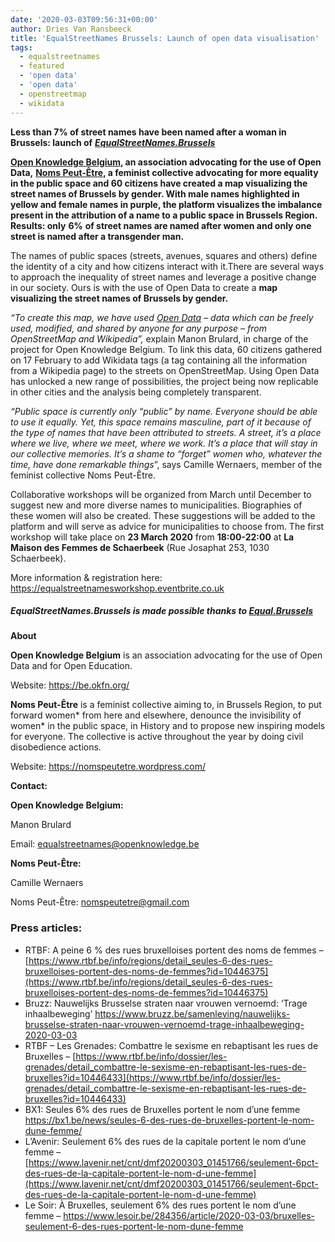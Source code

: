 ```yaml
---
date: '2020-03-03T09:56:31+00:00'
author: Dries Van Ransbeeck
title: 'EqualStreetNames Brussels: Launch of open data visualisation'
tags:
  - equalstreetnames
  - featured
  - 'open data'
  - 'open data'
  - openstreetmap
  - wikidata
---
```


**Less than 7% of street names have been named after a woman in Brussels: launch of** [**_EqualStreetNames.Brussels_**](https://equalstreetnames.brussels/)

[**Open Knowledge Belgium**](https://be.okfn.org/)**, an association advocating for the use of Open Data,** [**Noms Peut-Être**](https://nomspeutetre.wordpress.com/)**, a feminist collective advocating for more equality in the public space and 60 citizens have created a map visualizing the street names of Brussels by gender. With male names highlighted in yellow and female names in purple, the platform visualizes the imbalance present in the attribution of a name to a public space in Brussels Region. Results: only** **6%** **of street names are named after women and only one street is named after a transgender man.**

The names of public spaces (streets, avenues, squares and others) define the identity of a city and how citizens interact with it.There are several ways to approach the inequality of street names and leverage a positive change in our society. Ours is with the use of Open Data to create a **map visualizing the street names of Brussels by gender.**

_“To create this map, we have used_ [_Open Data_](https://en.wikipedia.org/wiki/Open_data) _– data which can be freely used, modified, and shared by anyone for any purpose – from OpenStreetMap and Wikipedia”,_ explain Manon Brulard, in charge of the project for Open Knowledge Belgium. To link this data, 60 citizens gathered on 17 February to add Wikidata tags (a tag containing all the information from a Wikipedia page) to the streets on OpenStreetMap. Using Open Data has unlocked a new range of possibilities, the project being now replicable in other cities and the analysis being completely transparent.

_“Public space is currently only “public” by name. Everyone should be able to use it equally. Yet, this space remains masculine, part of it because of the type of names that have been attributed to streets. A street, it’s a place where we live, where we meet, where we work. It’s a place that will stay in our collective memories. It’s a shame to “forget” women who, whatever the time, have done remarkable things_”, says Camille Wernaers, member of the feminist collective Noms Peut-Être.

Collaborative workshops will be organized from March until December to suggest new and more diverse names to municipalities. Biographies of these women will also be created. These suggestions will be added to the platform and will serve as advice for municipalities to choose from. The first workshop will take place on **23 March 2020** from **18:00-22:00** at **La Maison des Femmes de Schaerbeek** (Rue Josaphat 253, 1030 Schaerbeek).

More information &amp; registration here: <https://equalstreetnamesworkshop.eventbrite.co.uk>

##### **EqualStreetNames.Brussels is made possible thanks to** [**Equal.Brussels**](http://equal.brussels/fr/)

**About**

**Open Knowledge Belgium** is an association advocating for the use of Open Data and for Open Education.

Website: <https://be.okfn.org/>

**Noms Peut-Être** is a feminist collective aiming to, in Brussels Region, to put forward women\* from here and elsewhere, denounce the invisibility of women\* in the public space, in History and to propose new inspiring models for everyone. The collective is active throughout the year by doing civil disobedience actions.

Website: <https://nomspeutetre.wordpress.com/>

**Contact:**

**Open Knowledge Belgium:**

Manon Brulard

Email: <equalstreetnames@openknowledge.be>

**Noms Peut-Être:**

Camille Wernaers

Noms Peut-Être: <nomspeutetre@gmail.com>

### Press articles:

- RTBF: A peine 6 % des rues bruxelloises portent des noms de femmes – [https://www.rtbf.be/info/regions/detail_seules-6-des-rues-bruxelloises-portent-des-noms-de-femmes?id=10446375](https://www.rtbf.be/info/regions/detail_seules-6-des-rues-bruxelloises-portent-des-noms-de-femmes?id=10446375)
- Bruzz: Nauwelijks Brusselse straten naar vrouwen vernoemd: ‘Trage inhaalbeweging’ <https://www.bruzz.be/samenleving/nauwelijks-brusselse-straten-naar-vrouwen-vernoemd-trage-inhaalbeweging-2020-03-03>
- RTBF – Les Grenades: Combattre le sexisme en rebaptisant les rues de Bruxelles – [https://www.rtbf.be/info/dossier/les-grenades/detail_combattre-le-sexisme-en-rebaptisant-les-rues-de-bruxelles?id=10446433](https://www.rtbf.be/info/dossier/les-grenades/detail_combattre-le-sexisme-en-rebaptisant-les-rues-de-bruxelles?id=10446433)
- BX1: Seules 6% des rues de Bruxelles portent le nom d’une femme <https://bx1.be/news/seules-6-des-rues-de-bruxelles-portent-le-nom-dune-femme/>
- L’Avenir: Seulement 6% des rues de la capitale portent le nom d’une femme – [https://www.lavenir.net/cnt/dmf20200303_01451766/seulement-6pct-des-rues-de-la-capitale-portent-le-nom-d-une-femme](https://www.lavenir.net/cnt/dmf20200303_01451766/seulement-6pct-des-rues-de-la-capitale-portent-le-nom-d-une-femme)
- Le Soir: À Bruxelles, seulement 6% des rues portent le nom d’une femme – <https://www.lesoir.be/284356/article/2020-03-03/bruxelles-seulement-6-des-rues-portent-le-nom-dune-femme>
